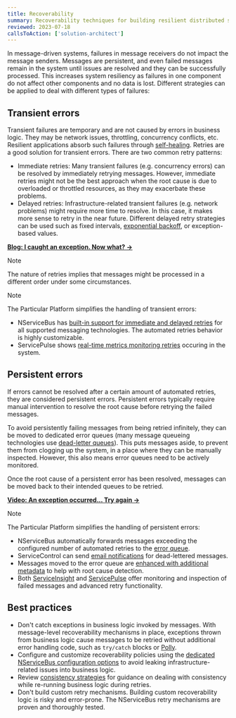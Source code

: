 ```yaml
---
title: Recoverability
summary: Recoverability techniques for building resilient distributed systems
reviewed: 2023-07-18
callsToAction: ['solution-architect']
---
```


In message-driven systems, failures in message receivers do not impact the message senders. Messages are persistent, and even failed messages remain in the system until issues are resolved and they can be successfully processed. This increases system resiliency as failures in one component do not affect other components and no data is lost. Different strategies can be applied to deal with different types of failures:

## Transient errors

Transient failures are temporary and are not caused by errors in business logic. They may be network issues, throttling, concurrency conflicts, etc. Resilient applications absorb such failures through [self-healing](https://learn.microsoft.com/en-us/azure/architecture/guide/design-principles/self-healing). Retries are a good solution for transient errors. There are two common retry patterns:

- Immediate retries: Many transient failures (e.g. concurrency errors) can be resolved by immediately retrying messages. However, immediate retries might not be the best approach when the root cause is due to overloaded or throttled resources, as they may exacerbate these problems.
- Delayed retries: Infrastructure-related transient failures (e.g. network problems) might require more time to resolve. In this case, it makes more sense to retry in the near future. Different delayed retry strategies can be used such as fixed intervals, [exponential backoff](https://en.wikipedia.org/wiki/Exponential_backoff), or exception-based values.

[**Blog: I caught an exception. Now what? →**](https://particular.net/blog/but-all-my-errors-are-severe)

> [!NOTE]
> The nature of retries implies that messages might be processed in a different order under some circumstances.

> [!NOTE]
> The Particular Platform simplifies the handling of transient errors:
>
> - NServiceBus has [built-in support for immediate and delayed retries](/nservicebus/recoverability/) for all supported messaging technologies. The automated retries behavior is highly customizable.
> - ServicePulse shows [real-time metrics monitoring retries](/servicepulse/#servicepulse-views-real-time-monitoring) occuring in the system.


## Persistent errors

If errors cannot be resolved after a certain amount of automated retries, they are considered persistent errors. Persistent errors typically require manual intervention to resolve the root cause before retrying the failed messages.

To avoid persistently failing messages from being retried infinitely, they can be moved to dedicated error queues (many message queueing technologies use [dead-letter queues](https://en.wikipedia.org/wiki/Dead_letter_queue)). This puts messages aside, to prevent them from clogging up the system, in a place where they can be manually inspected. However, this also means error queues need to be actively monitored.

Once the root cause of a persistent error has been resolved, messages can be moved back to their intended queues to be retried.

[**Video: An exception occurred... Try again →**](https://www.youtube.com/watch?v=gSQxtgw1Qz4)

> [!NOTE]
> The Particular Platform simplifies the handling of persistent errors:
>
> - NServiceBus automatically forwards messages exceeding the configured number of automated retries to the [error queue](/nservicebus/recoverability/configure-error-handling.md).
> - ServiceControl can send [email notifications](/servicepulse/health-check-notifications.md) for dead-lettered messages.
> - Messages moved to the error queue are [enhanced with additional metadata](/servicepulse/intro-failed-messages.md#failed-messages-page-message-details-page) to help with root cause detection.
> - Both [ServiceInsight](/serviceinsight/managing-errors-and-retries.md) and [ServicePulse](/servicepulse/intro-failed-messages.md) offer monitoring and inspection of failed messages and advanced retry functionality.

## Best practices

- Don't catch exceptions in business logic invoked by messages. With message-level recoverability mechanisms in place, exceptions thrown from business logic cause messages to be retried without additional error handling code, such as `try/catch` blocks or [Polly](https://github.com/App-vNext/Polly).
- Configure and customize recoverability policies using the [dedicated NServiceBus configuration options](/nservicebus/recoverability/) to avoid leaking infrastructure-related issues into business logic.
- Review [consistency strategies](/architecture/consistency.md) for guidance on dealing with consistency while re-running business logic during retries.
- Don't build custom retry mechanisms. Building custom recoverability logic is risky and error-prone. The NServiceBus retry mechanisms are proven and thoroughly tested.

